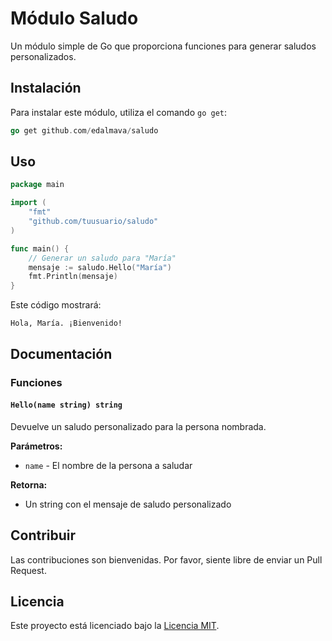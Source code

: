 # Módulo Saludo

Un módulo simple de Go que proporciona funciones para generar saludos personalizados.

## Instalación

Para instalar este módulo, utiliza el comando `go get`:

```go
go get github.com/edalmava/saludo
```

## Uso

```go
package main

import (
	"fmt"
	"github.com/tuusuario/saludo"
)

func main() {
	// Generar un saludo para "María"
	mensaje := saludo.Hello("María")
	fmt.Println(mensaje)
}
```

Este código mostrará:

```
Hola, María. ¡Bienvenido!
```

## Documentación

### Funciones

#### `Hello(name string) string`

Devuelve un saludo personalizado para la persona nombrada.

**Parámetros:**
- `name` - El nombre de la persona a saludar

**Retorna:**
- Un string con el mensaje de saludo personalizado

## Contribuir

Las contribuciones son bienvenidas. Por favor, siente libre de enviar un Pull Request.

## Licencia

Este proyecto está licenciado bajo la [Licencia MIT](LICENSE).